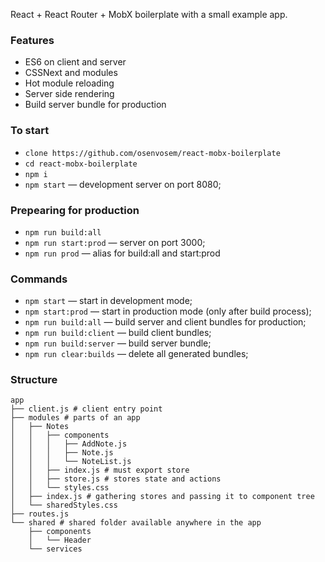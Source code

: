 React + React Router + MobX boilerplate with a small example app.

### Features
- ES6 on client and server
- CSSNext and modules
- Hot module reloading
- Server side rendering
- Build server bundle for production

### To start
- `clone https://github.com/osenvosem/react-mobx-boilerplate`
- `cd react-mobx-boilerplate`
- `npm i`
- `npm start` — development server on port 8080;

### Prepearing for production
- `npm run build:all`
- `npm run start:prod` — server on port 3000;
- `npm run prod` — alias for build:all and start:prod

### Commands
- `npm start` — start in development mode;
- `npm start:prod` — start in production mode (only after build process);
- `npm run build:all` — build server and client bundles for production;
- `npm run build:client` — build client bundles;
- `npm run build:server` — build server bundle;
- `npm run clear:builds` — delete all generated bundles;

### Structure
```
app
├── client.js # client entry point
├── modules # parts of an app
│   ├── Notes
│   │   ├── components
│   │   │   ├── AddNote.js
│   │   │   ├── Note.js
│   │   │   └── NoteList.js
│   │   ├── index.js # must export store
│   │   ├── store.js # stores state and actions
│   │   └── styles.css
│   ├── index.js # gathering stores and passing it to component tree
│   └── sharedStyles.css
├── routes.js
└── shared # shared folder available anywhere in the app
    ├── components
    │   └── Header
    └── services
```